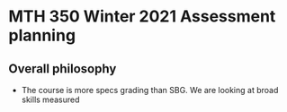# MTH 350 Winter 2021 Assessment planning

## Overall philosophy

- The course is more specs grading than SBG. We are looking at broad skills measured 
<!--stackedit_data:
eyJoaXN0b3J5IjpbLTIwMzQxNTIyNTJdfQ==
-->